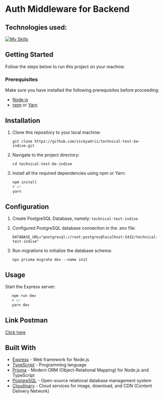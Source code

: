 # Auth Middleware for Backend

## Technologies used:
[![My Skills](https://skillicons.dev/icons?i=express,ts,prisma,postgres)](https://skillicons.dev)

## Getting Started

Follow the steps below to run this project on your machine.

### Prerequisites

Make sure you have installed the following prerequisites before proceeding:

- [Node.js](https://nodejs.org/)
- [npm](https://www.npmjs.com/) or [Yarn](https://yarnpkg.com/)

## Installation

1. Clone this repository to your local machine:

   ```git clone https://github.com/vickyadrii/technical-test-be-indive.git```

2. Navigate to the project directory:

   ```cd technical-test-be-indive```
3. Install all the required dependencies using npm or Yarn:
   ````bash
   npm install
   # or
   yarn
   ````

## Configuration

1. Create PostgreSQL Database, namely: ```technical-test-indive```
2. Configured PostgreSQL database connection in the .env file:

   ```DATABASE_URL="postgresql://root:postgres@localhost:5432/technical-test-indive"```

3. Run migrations to initialize the database schema:

   ```npx prisma migrate dev --name init```

## Usage

Start the Express server:

````bash
   npm run dev
   # or
   yarn dev
   ````

## Link Postman
[Click here](https://www.postman.com/vickyadriii/workspace/public-workspace/collection/31750513-46a5047f-a80b-4686-8389-91431592f351?action=share&creator=31750513)

## Built With
- [Express](https://expressjs.com/) - Web framework for Node.js
- [TypeScript](https://www.typescriptlang.org/) - Programming language
- [Prisma](https://www.prisma.io/) - Modern ORM (Object-Relational Mapping) for Node.js and TypeScript
- [PostgreSQL](https://www.postgresql.org/) - Open-source relational database management system
- [Cloudinary](https://cloudinary.com/) - Cloud services for image, download, and CDN (Content Delivery Network)
